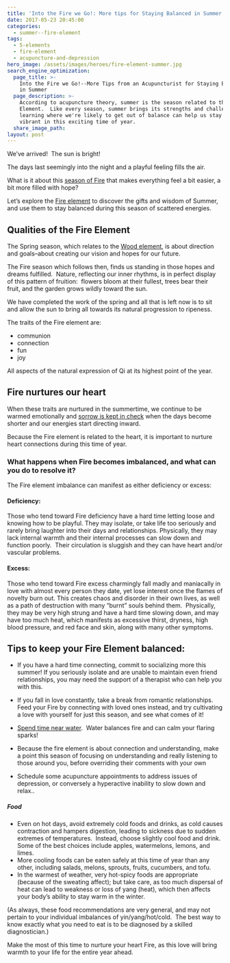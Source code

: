 ```yaml
---
title: 'Into the Fire we Go!: More tips for Staying Balanced in Summer'
date: 2017-05-23 20:45:00
categories:
  - summer--fire-element
tags:
  - 5-elements
  - fire-element
  - acupuncture-and-depression
hero_image: /assets/images/heroes/fire-element-summer.jpg
search_engine_optimization:
  page_title: >-
    Into the Fire we Go!--More Tips from an Acupuncturist for Staying Balanced
    in Summer
  page_description: >-
    According to acupuncture theory, summer is the season related to the Fire
    Element.  Like every season, summer brings its strengths and challenges, and
    learning where we're likely to get out of balance can help us stay more
    vibrant in this exciting time of year.
  share_image_path:
layout: post
---
```


We’ve arrived!&nbsp; The sun is bright!&nbsp;

The days last seemingly into the night and a playful feeling fills the air.&nbsp;

What is it about this [season of Fire](http://www.wisdomwaysacupuncture.com/2017/07/07/latest-5-element-video-fire-season-released/) that makes everything feel a bit easier, a bit more filled with hope?&nbsp;

Let’s explore the [Fire element](http://www.wisdomwaysacupuncture.com/2011/06/15/out-of-the-wood-and-into-the-fire-tips-for-keeping-your-fire-element-balanced-this-summer/) to discover the gifts and wisdom of Summer, and use them to stay balanced during this season of scattered energies.

## Qualities of the Fire Element

The Spring season, which relates to the [Wood element](http://www.wisdomwaysacupuncture.com/2018/03/09/ready-set-wood-season-what-acupuncture-theory-has-to-say-about-spring/), is about direction and goals–about creating our vision and hopes for our future.

The Fire season which follows then, finds us standing in those hopes and dreams fulfilled.&nbsp; Nature, reflecting our inner rhythms, is in perfect display of this pattern of fruition:&nbsp; flowers bloom at their fullest, trees bear their fruit, and the garden grows wildly toward the sun.&nbsp;

We have completed the work of the spring and all that is left now is to sit and allow the sun to bring all towards its natural progression to ripeness.

The traits of the Fire element are:

* communion
* connection
* fun
* joy

All aspects of the natural expression of Qi at its highest point of the year.&nbsp;

## Fire nurtures our heart

When these traits are nurtured in the summertime, we continue to be warmed emotionally and [sorrow is kept in check](http://www.wisdomwaysacupuncture.com/2014/08/15/fire-element-robin-williams-suicidedepression/) when the days become shorter and our energies start directing inward.&nbsp;

Because the Fire element is related to the heart, it is important to nurture heart connections during this time of year.

### What happens when Fire becomes imbalanced, and what can you do to resolve it?&nbsp;

The Fire element imbalance can manifest as either deficiency or excess:

#### Deficiency:

Those who tend toward Fire deficiency have a hard time letting loose and knowing how to be playful. They may isolate, or take life too seriously and rarely bring laughter into their days and relationships. Physically, they may lack internal warmth and their internal processes can slow down and function poorly.&nbsp; Their circulation is sluggish and they can have heart and/or vascular problems.

#### Excess:

Those who tend toward Fire excess charmingly fall madly and maniacally in love with almost every person they date, yet lose interest once the flames of novelty burn out. This creates chaos and disorder in their own lives, as well as a path of destruction with many “burnt” souls behind them.&nbsp; Physically, they may be very high strung and have a hard time slowing down, and may have too much heat, which manifests as excessive thirst, dryness, high blood pressure, and red face and skin, along with many other symptoms.

## Tips to keep your Fire Element balanced:

* If you have a hard time connecting, commit to socializing more this summer! If you seriously isolate and are unable to maintain even friend relationships, you may need the support of a therapist who can help you with this.

* If you fall in love constantly, take a break from romantic relationships.&nbsp; Feed your Fire by connecting with loved ones instead, and try cultivating a love with yourself for just this season, and see what comes of it!

* [Spend time near water](http://www.wisdomwaysacupuncture.com/2010/12/07/spend-time-near-water-to-keep-yourself-balanced-during-dry-winters/).&nbsp; Water balances fire and can calm your flaring sparks!
* Because the fire element is about connection and understanding, make a point this season of focusing on understanding and really listening to those around you, before overriding their comments with your own
* Schedule some acupuncture appointments to address issues of depression, or conversely a hyperactive inability to slow down and relax..

##### Food

* Even on hot days, avoid extremely cold foods and drinks, as cold causes contraction and hampers digestion, leading to sickness due to sudden extremes of temperatures.&nbsp; Instead, choose slightly cool food and drink. Some of the best choices include apples, watermelons, lemons, and limes.
* More cooling foods can be eaten safely at this time of year than any other, including salads, melons, sprouts, fruits, cucumbers, and tofu.
* In the warmest of weather, very hot-spicy foods are appropriate (because of the sweating affect); but take care, as too much dispersal of heat can lead to weakness or loss of yang (heat), which then affects your body’s ability to stay warm in the winter.

(As always, these food recommendations are very general, and may not pertain to your individual imbalances of yin/yang/hot/cold.&nbsp; The best way to know exactly what you need to eat is to be diagnosed by a skilled diagnostician.)

Make the most of this time to nurture your heart Fire, as this love will bring warmth to your life for the entire year ahead.